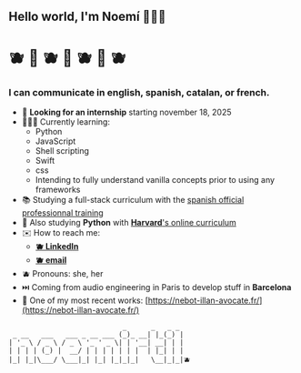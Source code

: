 ## Hello world, I'm Noemí 👩🏻‍💻
# 🫐 🌱 🫐 🌱 🫐 🌱 🫐

### I can communicate in english, spanish, catalan, or french.


- 🔎 **Looking for an internship** starting november 18, 2025
- 👩🏻‍💻 Currently learning:
	- Python
	- JavaScript
	- Shell scripting
	- Swift
	- css
	- Intending to fully understand vanilla concepts prior to using any frameworks
- 📚 Studying a full-stack curriculum with the [spanish official professionnal training](https://sede.sepe.gob.es/especialidadesformativas/RXBuscadorEFRED/DetalleEspecialidad.do?metodo=modulada&codEspecialidad=IFCD0210&volver=true&idBusquedaFormacion=&volverUrl=)
- 🐍 Also studying **Python** with [**Harvard**'s online curriculum](https://pll.harvard.edu/course/cs50s-introduction-programming-python)
- ✉️ How to reach me: 
	- **[🫐 LinkedIn](https://www.linkedin.com/in/noemie-baudouin/)**
	- **[🫐 email](noemirtil@gmail.com)**
- 🫐 Pronouns: she, her
- ⏭️ Coming from audio engineering in Paris to develop stuff in **Barcelona**
- 📌 One of my most recent works: [https://nebot-illan-avocate.fr/](https://nebot-illan-avocate.fr/)

```
                            _      _   _ _
 _ __   ___   ___ _ __ ___ (_)_ __| |_(_) |
| '_ \ / _ \ / _ \ '_ ' _ \| | '__| __| | |
| | | | (_) |  __/ | | | | | | |  | |_| | |
|_| |_|\___/ \___|_| |_| |_|_|_|   \__|_|_|🫐
```
